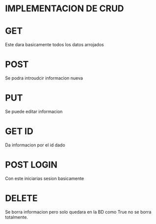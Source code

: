 # IMPLEMENTACION DE CRUD
# GET
Este dara basicamente todos los datos arrojados
# POST
Se podra introudcir informacion nueva
# PUT
Se puede editar informacion
# GET ID
Da informacion por el id dado
# POST LOGIN
Con este iniciarias sesion basicamente
# DELETE
Se borra informacion pero solo quedara en la BD como True no se borra totalmente.
